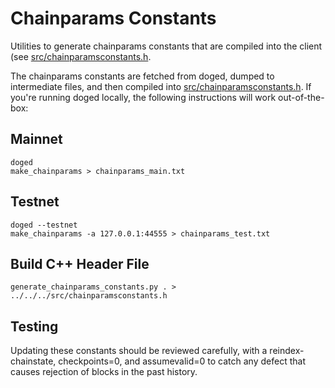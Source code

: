 # Chainparams Constants

Utilities to generate chainparams constants that are compiled into the client
(see [src/chainparamsconstants.h](/src/chainparamsconstants.h).

The chainparams constants are fetched from doged, dumped to intermediate
files, and then compiled into [src/chainparamsconstants.h](/src/chainparamsconstants.h).
If you're running doged locally, the following instructions will work
out-of-the-box:

## Mainnet
```
doged
make_chainparams > chainparams_main.txt
```

## Testnet
```
doged --testnet
make_chainparams -a 127.0.0.1:44555 > chainparams_test.txt
```

## Build C++ Header File
```
generate_chainparams_constants.py . > ../../../src/chainparamsconstants.h
```

## Testing

Updating these constants should be reviewed carefully, with a
reindex-chainstate, checkpoints=0, and assumevalid=0 to catch any defect that
causes rejection of blocks in the past history.
